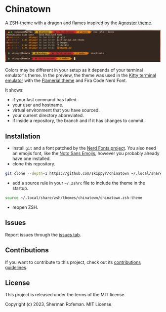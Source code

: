 # Chinatown

A ZSH-theme with a dragon and flames inspired by the [Agnoster theme](https://github.com/agnoster/agnoster-zsh-theme).

![](./images/preview.png)

Colors may be different in your setup as it depends of your terminal emulator's theme.
In the preview, the theme was used in the [Kitty terminal emulator](https://github.com/kovidgoyal/kitty) with the [Flamerial theme](https://github.com/skippyr/flamerial) and Fira Code Nerd Font.

It shows:

* if your last command has failed.
* your user and hostname.
* virtual environment that you have sourced.
* your current directory abbreviated.
* if inside a repository, the branch and if it has changes to commit.

## Installation

* install `git` and a font patched by the [Nerd Fonts project](https://github.com/ryanoasis/nerd-fonts). You also need an emojis font, like the [Noto Sans Emojis](https://fonts.google.com/noto/specimen/Noto+Emoji), however you probably already have one installed.
* clone this repository.

```bash
git clone --depth=1 https://github.com/skippyr/chinatown ~/.local/share/zsh/themes/chinatown
```

* add a source rule in your `~/.zshrc` file to include the theme in the startup.

```bash
source ~/.local/share/zsh/themes/chinatown/chinatown.zsh-theme
```

* reopen ZSH.

## Issues

Report issues through the [issues tab](https://github.com/skippyr/chinatown/issues).

## Contributions

If you want to contribute to this project, check out its [contributions guidelines](https://skippyr.github.io/materials/pages/contributions_guidelines.html).

## License

This project is released under the terms of the MIT license.

Copyright (c) 2023, Sherman Rofeman. MIT License.

